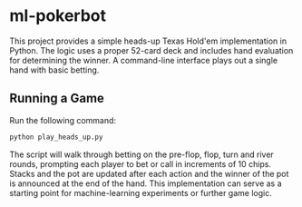 # ml-pokerbot

This project provides a simple heads-up Texas Hold'em implementation in Python. The
logic uses a proper 52-card deck and includes hand evaluation for determining the
winner. A command-line interface plays out a single hand with basic betting.

## Running a Game

Run the following command:

```bash
python play_heads_up.py
```

The script will walk through betting on the pre-flop, flop, turn and river rounds,
prompting each player to bet or call in increments of 10 chips. Stacks and the
pot are updated after each action and the winner of the pot is announced at the
end of the hand. This implementation can serve as a starting point for
machine-learning experiments or further game logic.
